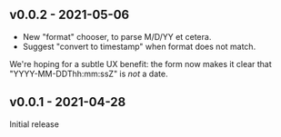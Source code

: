 v0.0.2 - 2021-05-06
-------------------

* New "format" chooser, to parse M/D/YY et cetera.
* Suggest "convert to timestamp" when format does not match.

We're hoping for a subtle UX benefit: the form now makes it clear
that "YYYY-MM-DDThh:mm:ssZ" is _not_ a date.

v0.0.1 - 2021-04-28
-------------------

Initial release
